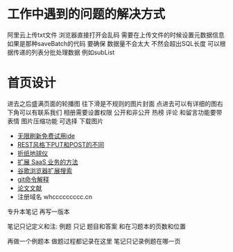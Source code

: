# 工作中遇到的问题的解决方式
阿里云上传txt文件 浏览器直接打开会乱码 需要在上传文件的时候设置元数据信息
如果是那种saveBatch的代码 要确保 数据量不会太大 不然会超出SQL长度 可以根据传递的列表分批处理数据 例如subList
# 首页设计
进去之后盛满页面的轮播图
往下滑是不规则的图片封面 点进去可以有详细的图右下角可以有联系我们
相册需要设置权限 公开和非公开
热榜 
评论 和留言功能要带表情
图片压缩功能  可选择
下载图片



- [无限刷新免费试用ide](https://www.yuanyz6.cn/2258.html)
- [REST风格下PUT和POST的不同](https://stackoverflow.com/questions/630453/what-is-the-difference-between-post-and-put-in-http)
- [折纸地球仪](http://joachimesque.com/globe/index.html.en)
- [扩展 SaaS 业务的方法](https://staysaasy.com/product/2022/03/23/expanding-saas-business.html)
- [谷歌浏览器扩展搜索](https://crxdl.com/)
- [git命令解释](https://gitexplorer.com/)
- [论文文献](https://doaj.org/)
- 注册域名 whccccccccc.cn


专升本笔记 再写一版本

笔记只记定义和注: 例题 只记 题目和答案 和在习题本的页数和位置

再做一个例题本 做题过程都记录在这里  笔记只记录例题在哪一页